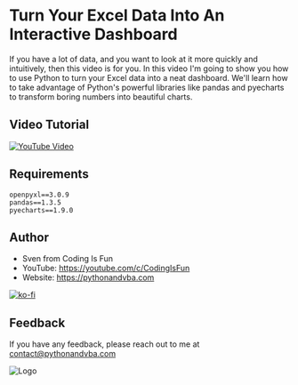 # Turn Your Excel Data Into An Interactive Dashboard

If you have a lot of data, and you want to look at it more quickly and intuitively, then this video is for you. In this video I'm going to show you how to use Python to turn your Excel data into a neat dashboard. We'll learn how to take advantage of Python's powerful libraries like pandas and pyecharts to transform boring numbers into beautiful charts.

## Video Tutorial
[![YouTube Video](https://img.youtube.com/vi/xE95tIzCuKM/0.jpg)](https://youtu.be/xE95tIzCuKM)


## Requirements
```
openpyxl==3.0.9
pandas==1.3.5
pyecharts==1.9.0
```

## Author

- Sven from Coding Is Fun
- YouTube: https://youtube.com/c/CodingIsFun
- Website: https://pythonandvba.com

[![ko-fi](https://ko-fi.com/img/githubbutton_sm.svg)](https://ko-fi.com/X7X47Q0EG)

## Feedback

If you have any feedback, please reach out to me at contact@pythonandvba.com

![Logo](https://www.pythonandvba.com/banner-img)

